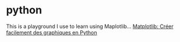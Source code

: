 # python

This is a playground I use to learn using Maplotlib...
[Matplotlib: Créer facilement des graphiques en Python](https://www.youtube.com/watch?v=N0DDB5Sg3i4&list=PLJq8Yrm5l5dlmn7say4anpRdSzXLvwWIB&index=1)
